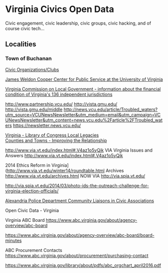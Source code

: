 # Virginia Civics Open Data  

Civic engagement, civic leadership, civic groups, civic hacking, and of course civic tech...  

## Localities  

### Town of Buchanan  
[Civic Organizations/Clubs](http://www.townofbuchanan.com/government/civic-organizationsclubs/)  





[James Weldon Cooper Center for Public Service at the University of Virginia](http://www.coopercenter.org)  



[Virginia Commission on Local Government - information about the financial condition of Virginia's 136 independent jurisdictions](http://www.dhcd.virginia.gov/CommissiononLocalGovernment/default.htm)  


http://www.partnership.vcu.edu/
http://vista.gmu.edu/
http://vista.gmu.edu/middle
http://news.vcu.edu/article/Troubled_waters?utm_source=VCUNewsNewsletter&utm_medium=email&utm_campaign=VCUNewsNewsletter&utm_content=news.vcu.edu%2Farticle%2FTroubled_waters
https://newsletter.news.vcu.edu/

[Virginia &#45; Library of Congress Local Legacies](http://lcweb2.loc.gov/diglib/legacies/VA/index.html)  
[Counties and Towns - Improving the Relationship](http://www.via.vt.edu/fall99/county.html)  

http://www.via.vt.edu/index.html#.V4az1o5yQik
VIA
Virginia Issues and Answers
http://www.via.vt.edu/index.html#.V4az1o5yQik

2014 Ethics Reform in Virginia](http://www.via.vt.edu/winter14/roundtable.html
Archives 	http://www.via.vt.edu/archives.html
NOW VIA 	http://via.spia.vt.edu/


http://via.spia.vt.edu/2014/03/photo-ids-the-outreach-challenge-for-virginia-election-officials/



<a href="http://hrcce.org/resources/32-an-article-about-hrcce-and-civic-engagement">

[Alexandria Police Department Community Liaisons in Civic Associations](https://www.alexandriava.gov/uploadedFiles/police/CIVIC%20ASSOCIATIONS(1).pdf)  


Open Civic Data - Virginia

Virginia ABC Board
https://www.abc.virginia.gov/about/agency-overview/abc-board


https://www.abc.virginia.gov/about/agency-overview/abc-board/board-minutes

ABC Procurement Contacts
https://www.abc.virginia.gov/about/procurement/purchasing-contact

https://www.abc.virginia.gov/library/about/pdfs/abc_orgchart_april2016.pdf
